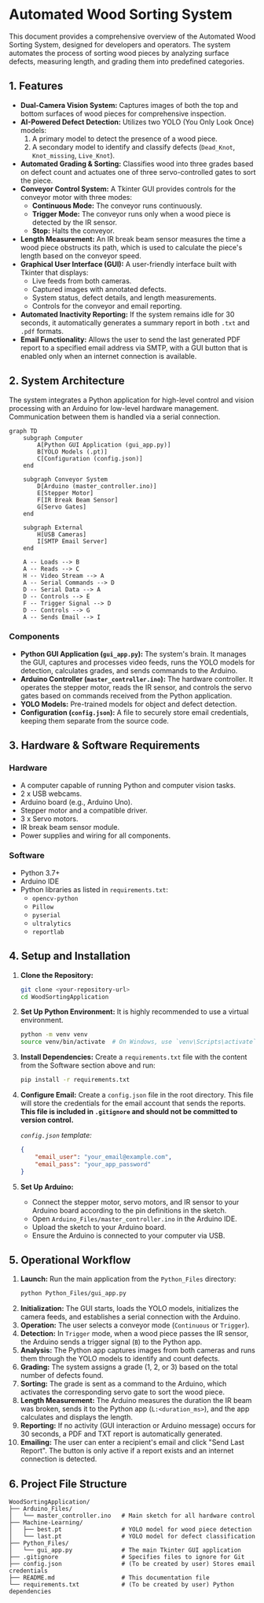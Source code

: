 # Automated Wood Sorting System

This document provides a comprehensive overview of the Automated Wood Sorting System, designed for developers and operators. The system automates the process of sorting wood pieces by analyzing surface defects, measuring length, and grading them into predefined categories.

## 1. Features

-   **Dual-Camera Vision System:** Captures images of both the top and bottom surfaces of wood pieces for comprehensive inspection.
-   **AI-Powered Defect Detection:** Utilizes two YOLO (You Only Look Once) models:
    1.  A primary model to detect the presence of a wood piece.
    2.  A secondary model to identify and classify defects (`Dead_Knot`, `Knot_missing`, `Live_Knot`).
-   **Automated Grading & Sorting:** Classifies wood into three grades based on defect count and actuates one of three servo-controlled gates to sort the piece.
-   **Conveyor Control System:** A Tkinter GUI provides controls for the conveyor motor with three modes:
    -   **Continuous Mode:** The conveyor runs continuously.
    -   **Trigger Mode:** The conveyor runs only when a wood piece is detected by the IR sensor.
    -   **Stop:** Halts the conveyor.
-   **Length Measurement:** An IR break beam sensor measures the time a wood piece obstructs its path, which is used to calculate the piece's length based on the conveyor speed.
-   **Graphical User Interface (GUI):** A user-friendly interface built with Tkinter that displays:
    -   Live feeds from both cameras.
    -   Captured images with annotated defects.
    -   System status, defect details, and length measurements.
    -   Controls for the conveyor and email reporting.
-   **Automated Inactivity Reporting:** If the system remains idle for 30 seconds, it automatically generates a summary report in both `.txt` and `.pdf` formats.
-   **Email Functionality:** Allows the user to send the last generated PDF report to a specified email address via SMTP, with a GUI button that is enabled only when an internet connection is available.

## 2. System Architecture

The system integrates a Python application for high-level control and vision processing with an Arduino for low-level hardware management. Communication between them is handled via a serial connection.

```mermaid
graph TD
    subgraph Computer
        A[Python GUI Application (gui_app.py)]
        B[YOLO Models (.pt)]
        C[Configuration (config.json)]
    end

    subgraph Conveyor System
        D[Arduino (master_controller.ino)]
        E[Stepper Motor]
        F[IR Break Beam Sensor]
        G[Servo Gates]
    end

    subgraph External
        H[USB Cameras]
        I[SMTP Email Server]
    end

    A -- Loads --> B
    A -- Reads --> C
    H -- Video Stream --> A
    A -- Serial Commands --> D
    D -- Serial Data --> A
    D -- Controls --> E
    F -- Trigger Signal --> D
    D -- Controls --> G
    A -- Sends Email --> I
```

### Components

-   **Python GUI Application (`gui_app.py`):** The system's brain. It manages the GUI, captures and processes video feeds, runs the YOLO models for detection, calculates grades, and sends commands to the Arduino.
-   **Arduino Controller (`master_controller.ino`):** The hardware controller. It operates the stepper motor, reads the IR sensor, and controls the servo gates based on commands received from the Python application.
-   **YOLO Models:** Pre-trained models for object and defect detection.
-   **Configuration (`config.json`):** A file to securely store email credentials, keeping them separate from the source code.

## 3. Hardware & Software Requirements

### Hardware
-   A computer capable of running Python and computer vision tasks.
-   2 x USB webcams.
-   Arduino board (e.g., Arduino Uno).
-   Stepper motor and a compatible driver.
-   3 x Servo motors.
-   IR break beam sensor module.
-   Power supplies and wiring for all components.

### Software
-   Python 3.7+
-   Arduino IDE
-   Python libraries as listed in `requirements.txt`:
    -   `opencv-python`
    -   `Pillow`
    -   `pyserial`
    -   `ultralytics`
    -   `reportlab`

## 4. Setup and Installation

1.  **Clone the Repository:**
    ```bash
    git clone <your-repository-url>
    cd WoodSortingApplication
    ```

2.  **Set Up Python Environment:**
    It is highly recommended to use a virtual environment.
    ```bash
    python -m venv venv
    source venv/bin/activate  # On Windows, use `venv\Scripts\activate`
    ```

3.  **Install Dependencies:**
    Create a `requirements.txt` file with the content from the Software section above and run:
    ```bash
    pip install -r requirements.txt
    ```

4.  **Configure Email:**
    Create a `config.json` file in the root directory. This file will store the credentials for the email account that sends the reports. **This file is included in `.gitignore` and should not be committed to version control.**

    *`config.json` template:*
    ```json
    {
        "email_user": "your_email@example.com",
        "email_pass": "your_app_password"
    }
    ```

5.  **Set Up Arduino:**
    -   Connect the stepper motor, servo motors, and IR sensor to your Arduino board according to the pin definitions in the sketch.
    -   Open `Arduino_Files/master_controller.ino` in the Arduino IDE.
    -   Upload the sketch to your Arduino board.
    -   Ensure the Arduino is connected to your computer via USB.

## 5. Operational Workflow

1.  **Launch:** Run the main application from the `Python_Files` directory:
    ```bash
    python Python_Files/gui_app.py
    ```
2.  **Initialization:** The GUI starts, loads the YOLO models, initializes the camera feeds, and establishes a serial connection with the Arduino.
3.  **Operation:** The user selects a conveyor mode (`Continuous` or `Trigger`).
4.  **Detection:** In `Trigger` mode, when a wood piece passes the IR sensor, the Arduino sends a trigger signal (`B`) to the Python app.
5.  **Analysis:** The Python app captures images from both cameras and runs them through the YOLO models to identify and count defects.
6.  **Grading:** The system assigns a grade (1, 2, or 3) based on the total number of defects found.
7.  **Sorting:** The grade is sent as a command to the Arduino, which activates the corresponding servo gate to sort the wood piece.
8.  **Length Measurement:** The Arduino measures the duration the IR beam was broken, sends it to the Python app (`L:<duration_ms>`), and the app calculates and displays the length.
9.  **Reporting:** If no activity (GUI interaction or Arduino message) occurs for 30 seconds, a PDF and TXT report is automatically generated.
10. **Emailing:** The user can enter a recipient's email and click "Send Last Report". The button is only active if a report exists and an internet connection is detected.

## 6. Project File Structure

```
WoodSortingApplication/
├── Arduino_Files/
│   └── master_controller.ino   # Main sketch for all hardware control
├── Machine-Learning/
│   ├── best.pt                 # YOLO model for wood piece detection
│   └── last.pt                 # YOLO model for defect classification
├── Python_Files/
│   └── gui_app.py              # The main Tkinter GUI application
├── .gitignore                  # Specifies files to ignore for Git
├── config.json                 # (To be created by user) Stores email credentials
├── README.md                   # This documentation file
└── requirements.txt            # (To be created by user) Python dependencies
```
